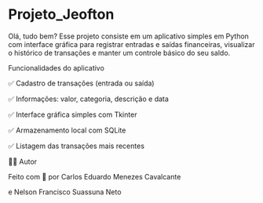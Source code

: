 # Projeto_Jeofton
Olá, tudo bem? Esse projeto consiste em um aplicativo simples em Python com interface gráfica para registrar entradas e saídas financeiras, visualizar o histórico de transações e manter um controle básico do seu saldo.  

Funcionalidades do aplicativo

✅ Cadastro de transações (entrada ou saída)

✅ Informações: valor, categoria, descrição e data

✅ Interface gráfica simples com Tkinter

✅ Armazenamento local com SQLite

✅ Listagem das transações mais recentes


🧑‍💻 Autor

Feito com 💙 por Carlos Eduardo Menezes Cavalcante

e Nelson Francisco Suassuna Neto


